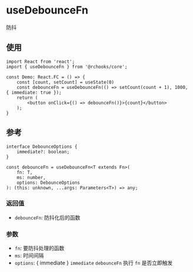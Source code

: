 # useDebounceFn

防抖

## 使用

```tsx
import React from 'react';
import { useDebounceFn } from '@rchooks/core';

const Demo: React.FC = () => {
    const [count, setCount] = useState(0)
    const debounceFn = useDebounceFn(() => setCount(count + 1), 1000, { immediate: true });
    return (
        <button onClick={() => debounceFn()}>{count}</button>
    );
}

```

## 参考
```tsx
interface DebounceOptions {
    immediate?: boolean;
}

const debounceFn = useDebounceFn<T extends Fn>(
    fn: T,
    ms: number,
    options: DebounceOptions
): (this: unknown, ...args: Parameters<T>) => any;
```

### 返回值
- `debounceFn`: 防抖化后的函数

### 参数
- `fn`: 要防抖处理的函数
- `ms`: 时间间隔
- `options`: { immediate } `immediate` `debounceFn` 执行 `fn` 是否立即触发